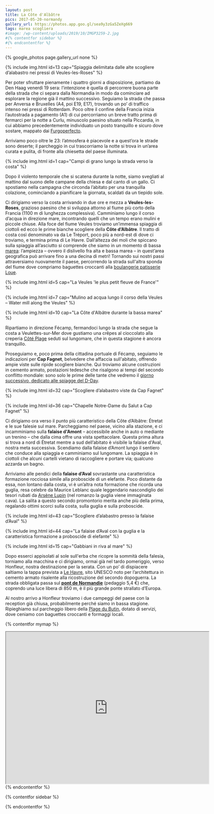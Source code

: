 ```yaml
---
layout: post
title: La Côte d'Albâtre
pics: 2017-05-20-normandy
gallery_url: https://photos.app.goo.gl/sea9y3zGa5ZeXg669
tags: marea scogliera
#image: /wp-content/uploads/2019/10/IMGP3259-2.jpg
#{% contentfor sidebar %}
#{% endcontentfor %}
---
```


{% google_photos page.gallery_url none %}

{% include img.html id=13 cap="Spiaggia delimitata dalle alte scogliere d’alabastro nei pressi di Veules-les-Roses" %}

Per poter sfruttare pienamente i quattro giorni a disposizione, partiamo da Den Haag venerdì 19 sera: l’intenzione è quella di percorrere buona parte della strada che ci separa dalla Normandia in modo da cominciare ad esplorare la regione già il mattino successivo. Seguiamo la strada che passa per Anversa e Bruxelles (A4, poi E19, E17), trovando un po’ di traffico intenso nei pressi di Rotterdam. Poco oltre il confine della Francia inizia l’autostrada a pagamento (A1) di cui percorriamo un breve tratto prima di fermarci per la notte a Curlu, minuscolo paesino situato nella Piccardia, in cui abbiamo precedentemente individuato un posto tranquillo e sicuro dove sostare, mappato dai [Furgoperfecto](https://www.furgovw.org/index.php?topic=286213.msg3422172#msg3422172).

Arriviamo poco oltre le 23: l’atmosfera è piacevole e a quest’ora le strade sono deserte; il parcheggio in cui trascorriamo la notte si trova in un’area curata e pulita, di fronte alla chiesetta del paese illuminata.

{% include img.html id=1 cap="Campi di grano lungo la strada verso la costa" %}

Dopo il violento temporale che si scatena durante la notte, siamo svegliati al mattino dal suono delle campane della chiesa e dal canto di un gallo. Ci spostiamo nella campagna che circonda l’abitato per una tranquilla colazione, cominciando a pianificare la giornata, scaldati da un tiepido sole.

Ci dirigiamo verso la costa arrivando in due ore e mezza a **Veules-les-Roses**, grazioso paesino che si sviluppa attorno al fiume più corto della Francia (1100 m di lunghezza complessiva). Camminiamo lungo il corso d’acqua in direzione mare, incontrando quelli che un tempo erano mulini e piccole chiuse. Alla foce del fiume Veules troviamo un’immensa spiaggia di ciottoli ed ecco le prime bianche scogliere della **Côte d’Albâtre**. Il tratto di costa così denominato va da Le Tréport, poco più a nord-est di dove ci troviamo, e termina prima di Le Havre. Dall’altezza dei moli che spiccano sulla spiaggia all’asciutto si comprende che siamo in un momento di bassa [marea](http://www.surf-forecast.com/breaks/Veules-Les-Roses/tides/latest): l’ampiezza – ovvero il dislivello fra alta e bassa marea – in quest’area geografica può arrivare fino a una decina di metri! Tornando sui nostri passi attraversiamo nuovamente il paese, percorrendo la strada sull'altra sponda del fiume dove compriamo baguettes croccanti alla [boulangerie patisserie Loue](https://www.google.nl/maps/place/Boulangerie+Patisserie+Loue/@49.8742019,0.7980872,15z/data=!4m2!3m1!1s0x0:0xffb483559bc86e3c?sa=X&ved=0ahUKEwiJsJfIxNvVAhXNZ1AKHZEcDgwQ_BIIdjAK).

{% include img.html id=5 cap="La Veules 'le plus petit fleuve de France'" %}

{% include img.html id=7 cap="Mulino ad acqua lungo il corso della Veules – Water mill along the Veules" %}

{% include img.html id=10 cap="La Côte d'Albâtre durante la bassa marea" %}

Ripartiamo in direzione Fécamp, fermandoci lungo la strada che segue la costa a Veulettes-sur-Mer dove gustiamo una crêpes al cioccolato alla creperia [Côté Plage](https://www.google.nl/maps/place/C%C3%B4t%C3%A9+Plage/@49.8527454,0.599219,15z/data=!4m2!3m1!1s0x0:0x15f013f0dc38107a?sa=X&ved=0ahUKEwjdkJO2yd3VAhVOK1AKHYl-BnUQ_BIIhAEwDg) seduti sul lungomare, che in questa stagione è ancora tranquillo.

Proseguiamo e, poco prima della cittadina portuale di Fécamp, seguiamo le indicazioni per **Cap Fagnet**, belvedere che affaccia sull'abitato, offrendo ampie viste sulle ripide scogliere bianche. Qui troviamo alcune costruzioni in cemento armato, postazioni tedesche che risalgono ai tempi del secondo conflitto mondiale: sono solo le prime delle tante che vedremo il [giorno successivo, dedicato alle spiagge del D-Day](http://www.van42.org/it/2017/05/21/le-spiagge-del-d-day/).

{% include img.html id=32 cap="Scogliere d’alabastro viste da Cap Fagnet" %}

{% include img.html id=36 cap="Chapelle Notre-Dame du Salut a Cap Fagnet" %}

Ci dirigiamo ora verso il punto più caratteristico della Côte d’Albâtre: Étretat e le sue falesie sul mare. Parcheggiamo nel paese, vicino alla stazione, e ci incamminiamo sulla **falaise d'Amont** – accessibile anche in auto o mediante un trenino – che dalla cima offre una vista spettacolare. Questa prima altura si trova a nord di Étretat mentre a sud dell’abitato è visibile la falaise d'Aval, nostra meta successiva. Scendiamo dalla falaise d’Amont lungo il sentiero che conduce alla spiaggia e camminiamo sul lungomare. La spiaggia è in ciottoli che alcuni cartelli vietano di raccogliere e portare via; qualcuno azzarda un bagno.

Arriviamo alle pendici della **falaise d’Aval** sovrastante una caratteristica formazione rocciosa simile alla proboscide di un elefante. Poco distante da essa, non lontano dalla costa, vi è un’altra nota formazione che ricorda una guglia, resa celebre da Maurice Leblanc quale leggendario nascondiglio dei tesori rubati da [Arsène Lupin](https://en.wikipedia.org/wiki/Ars%C3%A8ne_Lupin) (nel romanzo la guglia viene immaginata cava). La salita a questo secondo promontorio merita anche più della prima, regalando ottimi scorci sulla costa, sulla guglia e sulla proboscide.

{% include img.html id=43 cap="Scogliere d’alabastro presso la falaise d’Aval" %}

{% include img.html id=44 cap="La falaise d’Aval con la guglia e la caratteristica formazione a proboscide di elefante" %}

{% include img.html id=15 cap="Gabbiani in riva al mare" %}

Dopo esserci appisolati al sole sull'erba che ricopre la sommità della falesia, torniamo alla macchina e ci dirigiamo, ormai già nel tardo pomeriggio, verso Honfleur, nostra destinazione per la serata. Con un po’ di dispiacere saltiamo la tappa prevista a [Le Havre](http://whc.unesco.org/en/list/1181), sito UNESCO noto per l’architettura in cemento armato risalente alla ricostruzione del secondo dopoguerra. La strada obbligata passa sul [**pont de Normandie**](https://en.wikipedia.org/wiki/Pont_de_Normandie) (pedaggio 5,4 €) che, coprendo una luce libera di 850 m, è il più grande ponte strallato d’Europa.

Al nostro arrivo a Honfleur troviamo i due campeggi del paese con la reception già chiusa, probabilmente perché siamo in bassa stagione. Ripieghiamo sul parcheggio libero della [Plage du Butin](https://www.google.it/maps/place/Plage+du+Butin/@49.4251503,0.2148617,16.9z/data=!4m13!1m7!3m6!1s0x47e033a5e30f5dc5:0x40c14484fbceaf0!2sHonfleur,+France!3b1!8m2!3d49.418762!4d0.233262!3m4!1s0x0:0x7a6a21118e9ec7c2!8m2!3d49.4266698!4d0.2200162), dotato di servizi, dove ceniamo con baguettes croccanti e formaggi locali.

{% contentfor mymap %}
<iframe src="https://www.google.com/maps/d/embed?mid=1xt_LeQwH7WDZ3UjWT-mjYefG2NI&ehbc=2E312F" width="640" height="480"></iframe>
{% endcontentfor %}

{% contentfor sidebar %}

{% endcontentfor %}